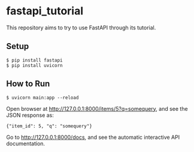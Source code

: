 # fastapi_tutorial
This repository aims to try to use FastAPI through its tutorial.

## Setup

```
$ pip install fastapi
$ pip install uvicorn
```

## How to Run

```
$ uvicorn main:app --reload
```

Open browser at http://127.0.0.1:8000/items/5?q=somequery, and see the JSON response as:

```
{"item_id": 5, "q": "somequery"}
```

Go to http://127.0.0.1:8000/docs, and see the automatic interactive API documentation.

